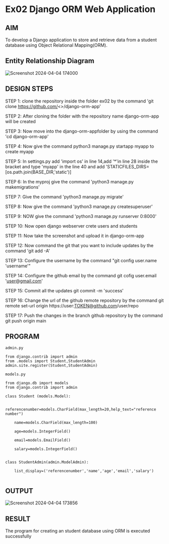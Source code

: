 # Ex02 Django ORM Web Application

## AIM
To develop a Django application to store and retrieve data from a student database using Object Relational Mapping(ORM).

## Entity Relationship Diagram
![Screenshot 2024-04-04 174000](https://github.com/jagadeesh9500/ORM/assets/149087921/26877b57-946a-4472-9fe4-59a21090d666)



## DESIGN STEPS
STEP 1:
clone the repository inside the folder ex02 by the command 'git clone https://github.com/<>/django-orm-app'

STEP 2:
After cloning the folder with the repository name django-orm-app will be created

STEP 3:
Now move into the django-orm-appfolder by using the command 'cd django-orm-app'

STEP 4:
Now give the command python3 manage.py startapp myapp to create myapp

STEP 5:
In settings.py add 'import os' in line 14,add '*'in line 28 inside the bracket and type 'myapp' in the line 40 and add 'STATICFILES_DIRS=[os.path.join(BASE_DIR,'static')]

STEP 6:
In the myproj give the command 'python3 manage.py makemigrations'

STEP 7:
Give the command 'python3 manage.py migrate'

STEP 8:
Now give the command 'python3 manage.py createsuperuser'

STEP 9:
NOW give the command 'python3 manage.py runserver 0:8000'

STEP 10:
Now open django webserver crete users and students

STEP 11:
Now take the screenshot and upload it in django-orm-app

STEP 12:
Now command the git that you want to include updates by the command 'git add -A'

STEP 13:
Configure the username by the command "git config user.name 'username'"

STEP 14:
Configure the github email by the command git cofig user.email 'user@gmail.com'

STEP 15:
Commit all the updates git commit -m 'success'

STEP 16:
Change the url of the github remote repository by the command git remote set-url origin https://user:TOKEN@github.com/user/repo

STEP 17:
Push the changes in the branch github repository by the command git push origin main

## PROGRAM

```
admin.py

from django.contrib import admin
from .models import Student,StudentAdmin
admin.site.register(Student,StudentAdmin)

models.py

from django.db import models
from django.contrib import admin

class Student (models.Model):

    referencenumber=models.CharField(max_length=20,help_text="reference number")

    name=models.CharField(max_length=100)

    age=models.IntegerField()

    email=models.EmailField()

    salary=models.IntegerField()


class StudentAdmin(admin.ModelAdmin):

    list_display=('referencenumber','name','age','email','salary')


```

## OUTPUT
![Screenshot 2024-04-04 173856](https://github.com/jagadeesh9500/ORM/assets/149087921/808b70e9-2d79-45b0-a9e0-eb2bf826c137)


## RESULT
The program for creating an student database using ORM is executed successfully
